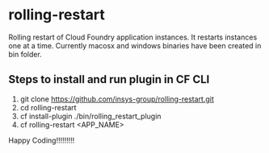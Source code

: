 # rolling-restart
Rolling restart of Cloud Foundry application instances. It restarts instances one at a time. Currently macosx and windows binaries have been created in bin folder.

## Steps to install and run plugin in CF CLI
1. git clone https://github.com/insys-group/rolling-restart.git
2. cd rolling-restart
3. cf install-plugin ./bin/rolling_restart_plugin
4. cf rolling-restart <APP_NAME>

Happy Coding!!!!!!!!!
